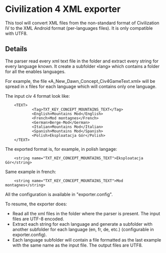 # Civilization 4 XML exporter

This tool will convert XML files from the non-standard format of Civilization IV to the XML Android format (per-languages files). It is only compatible with UTF8.

## Details

The parser read every xml text file in the folder and extract every string for every language known. It create a subfolder «lang» which contains a folder for all the enables languages.

For example, the file «A_New_Dawn_Concept_Civ4GameText.xml» will be spread in x files for each language which will contains only one language.

The input civ 4 format look like:

        <TEXT>
                <Tag>TXT_KEY_CONCEPT_MOUNTAINS_TEXT</Tag>
                <English>Mountains Mod</English>
                <French>Mod montagnes</French>
                <German>Berge-Mod</German>
                <Italian>Mountains Mod</Italian>
                <Spanish>Mountains Mod</Spanish>
                <Polish>Eksploatacja Gór</Polish>
        </TEXT>

The exported format is, for example, in polish langage:

        <string name="TXT_KEY_CONCEPT_MOUNTAINS_TEXT">Eksploatacja Gór</string>

Same example in french:

        <string name="TXT_KEY_CONCEPT_MOUNTAINS_TEXT">Mod montagnes</string>

All the configuration is available in "exporter.config".

To resume, the exporter does:
- Read all the xml files in the folder where the parser is present. The input files are UTF-8 encoded.
- Extract each string for each language and generate a subfolder with another subfolder for each language (en, fr, de, etc.) (configurable in exporter.config).
- Each language subfolder will contain a file formatted as the last example with the same name as the input file. The output files are UTF8.
